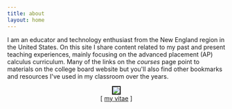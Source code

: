 ```yaml
---
title: about
layout: home
---
```



I am an educator and technology enthusiast from the New England region in the United States. On this site I share content related to my past and present teaching experiences, mainly focusing on the advanced placement (AP) calculus curriculum. Many of the links on the <i> courses</i> page point to materials on the college board website but you'll also find other bookmarks and resources I've used in my classroom over the years.



  

<p align="center"><img src="../d-img/profile.jpeg" border="2"> <br />
[ <a href="/d-dl/vitae_web.pdf" target="_blank"> my vitae</a> ] </p>


<!-- 
<p align="center"> <object data="/d-dl/vitae_web.pdf" type="application/pdf" width="100%" height="800px"> </object> </p>
-->

